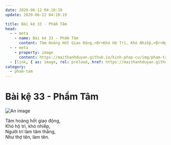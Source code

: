 ```yaml
---
date: 2020-06-12 04:10:19
update: 2020-06-12 04:10:19

title: Bài kệ 33 - Phẩm Tâm
head:
  - - meta
    - name: Bài kệ 33 - Phẩm Tâm
      content: Tâm Hoảng Hốt Giao Động,<Br>Khó Hộ Trì, Khó Nhiếp,<Br>Người Trí Làm Tâm Thẳng,<Br>Như Thợ Tên, Làm Tên.<Br>
  - - meta
    - property: image
      content: https://maithanhduyan.github.io/kinh-phap-cu/img/pham-tam/pham-tam-033.jpg
  - [link, { as: image, rel: preload, href: https://maithanhduyan.github.io/kinh-phap-cu/img/pham-tam/pham-tam-033.jpg }]
category:
  - pham-tam
---
```


# Bài kệ 33 - Phẩm Tâm

![An image](/img/pham-tam/pham-tam-033.jpg)

Tâm hoảng hốt giao động,<br>Khó hộ trì, khó nhiếp,<br>Người trí làm tâm thẳng,<br>Như thợ tên, làm tên.<br>

